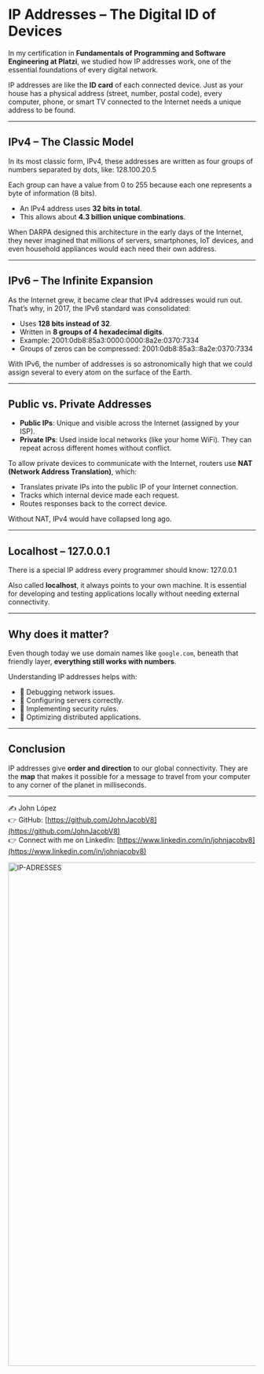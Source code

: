 # IP Addresses – The Digital ID of Devices  

In my certification in **Fundamentals of Programming and Software Engineering at Platzi**, we studied how IP addresses work, one of the essential foundations of every digital network.  

IP addresses are like the **ID card** of each connected device. Just as your house has a physical address (street, number, postal code), every computer, phone, or smart TV connected to the Internet needs a unique address to be found.  

---

## IPv4 – The Classic Model  
In its most classic form, IPv4, these addresses are written as four groups of numbers separated by dots, like: 128.100.20.5

Each group can have a value from 0 to 255 because each one represents a byte of information (8 bits).  
- An IPv4 address uses **32 bits in total**.  
- This allows about **4.3 billion unique combinations**.  

When DARPA designed this architecture in the early days of the Internet, they never imagined that millions of servers, smartphones, IoT devices, and even household appliances would each need their own address.  

---

## IPv6 – The Infinite Expansion  
As the Internet grew, it became clear that IPv4 addresses would run out. That’s why, in 2017, the IPv6 standard was consolidated:  
- Uses **128 bits instead of 32**.  
- Written in **8 groups of 4 hexadecimal digits**.  
- Example: 2001:0db8:85a3:0000:0000:8a2e:0370:7334
- Groups of zeros can be compressed: 2001:0db8:85a3::8a2e:0370:7334


With IPv6, the number of addresses is so astronomically high that we could assign several to every atom on the surface of the Earth.  

---

## Public vs. Private Addresses  
- **Public IPs**: Unique and visible across the Internet (assigned by your ISP).  
- **Private IPs**: Used inside local networks (like your home WiFi). They can repeat across different homes without conflict.  

To allow private devices to communicate with the Internet, routers use **NAT (Network Address Translation)**, which:  
- Translates private IPs into the public IP of your Internet connection.  
- Tracks which internal device made each request.  
- Routes responses back to the correct device.  

Without NAT, IPv4 would have collapsed long ago.  

---

## Localhost – 127.0.0.1  
There is a special IP address every programmer should know: 127.0.0.1 

Also called **localhost**, it always points to your own machine. It is essential for developing and testing applications locally without needing external connectivity.  

---

## Why does it matter?  
Even though today we use domain names like `google.com`, beneath that friendly layer, **everything still works with numbers**.  

Understanding IP addresses helps with:  
- 🔹 Debugging network issues.  
- 🔹 Configuring servers correctly.  
- 🔹 Implementing security rules.  
- 🔹 Optimizing distributed applications.  

---

## Conclusion  
IP addresses give **order and direction** to our global connectivity. They are the **map** that makes it possible for a message to travel from your computer to any corner of the planet in milliseconds.  

---

✍️ John López  
👉 GitHub: [https://github.com/JohnJacobV8](https://github.com/JohnJacobV8)  
👉 Connect with me on LinkedIn: [https://www.linkedin.com/in/johnjacobv8](https://www.linkedin.com/in/johnjacobv8)  

<img width="1536" height="1024" alt="IP-ADRESSES" src="https://github.com/user-attachments/assets/dfe0b79b-da65-4f38-a4ca-17370141e15d" />
